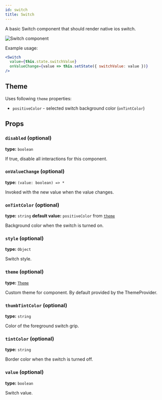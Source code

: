 ```yaml
---
id: switch
title: Switch
---
```


A basic Switch component that should render native ios switch.

![Switch component](assets/toggle-button.png)

Example usage:
```jsx
<Switch
  value={this.state.switchValue}
  onValueChange={value => this.setState({ switchValue: value })}
/>
```

## Theme
Uses following `theme` properties:
- `positiveColor` - selected switch background color (`onTintColor`) 

## Props

### `disabled` (optional)
**type:** `boolean`  

If true, disable all interactions for this component.

### `onValueChange` (optional)
**type:** `(value: boolean) => *`

Invoked with the new value when the value changes.

### `onTintColor` (optional)
**type:** `string`
**default value:** `positiveColor` from [`theme`](theme.html)

Background color when the switch is turned on.

### `style` (optional)
**type:** `Object`  

Switch style.

### `theme` (optional)
**type:** [`Theme`](theme.html)

Custom theme for component. By default provided by the ThemeProvider.

### `thumbTintColor` (optional)
**type:** `string`

Color of the foreground switch grip.

### `tintColor` (optional)
**type:** `string`

Border color when the switch is turned off.

### `value` (optional)
**type:** `boolean`  

Switch value.
